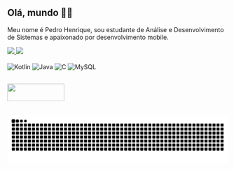 ## Olá, mundo 👋🏻
Meu nome é Pedro Henrique, sou estudante de Análise e Desenvolvimento de Sistemas e apaixonado por desenvolvimento mobile.

<div>
  <a href="https://github.com/Pedroid1" />
  <img height="170px" src="https://github-readme-stats.vercel.app/api?username=Pedroid1&theme=radical&count_private=true&show_icons=true" />
  <img height="170px" src="https://github-readme-stats.vercel.app/api/top-langs/?username=Pedroid1&theme=radical" />
</div>

<br>

<div style="display: inline-block;>
  <img align="center" alt="Android" height="40" width="100" src="https://img.shields.io/badge/Android-3DDC84?style=for-the-badge&logo=android&logoColor=white" />
  <img align="center" alt="Kotlin" height="40" width="100" src="https://img.shields.io/badge/Kotlin-0095D5?&style=for-the-badge&logo=kotlin&logoColor=white" />
  <img align="center" alt="Java" height="40" width="100" src="https://img.shields.io/badge/Java-ED8B00?style=for-the-badge&logo=java&logoColor=white" />
  <img align="center" alt="C" height="40" width="100" src="https://img.shields.io/badge/C-00599C?style=for-the-badge&logo=c&logoColor=white" />
  <img align="center" alt="MySQL" height="40" width="100" src="https://img.shields.io/badge/MySQL-00000F?style=for-the-badge&logo=mysql&logoColor=white" />
</div> 

## 

<div>
    <a href="https://www.linkedin.com/in/pedro-henrique-de-souza-araujo/" >
      <img src="https://img.shields.io/badge/LinkedIn-0077B5?style=for-the-badge&logo=linkedin&logoColor=white" height="40" width="130" >
    </a>
</div>
                                                                                                                                      
##

![Snake animation](https://github.com/Pedroid1/Pedroid1/blob/output/github-contribution-grid-snake.svg)


  
  

  


